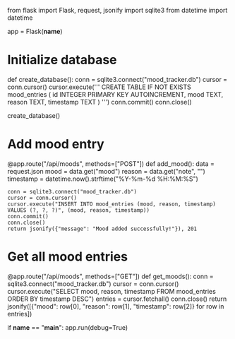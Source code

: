 from flask import Flask, request, jsonify
import sqlite3
from datetime import datetime

app = Flask(__name__)

# Initialize database
def create_database():
    conn = sqlite3.connect("mood_tracker.db")
    cursor = conn.cursor()
    cursor.execute('''
        CREATE TABLE IF NOT EXISTS mood_entries (
            id INTEGER PRIMARY KEY AUTOINCREMENT,
            mood TEXT,
            reason TEXT,
            timestamp TEXT
        )
    ''')
    conn.commit()
    conn.close()

create_database()

# Add mood entry
@app.route("/api/moods", methods=["POST"])
def add_mood():
    data = request.json
    mood = data.get("mood")
    reason = data.get("note", "")
    timestamp = datetime.now().strftime("%Y-%m-%d %H:%M:%S")

    conn = sqlite3.connect("mood_tracker.db")
    cursor = conn.cursor()
    cursor.execute("INSERT INTO mood_entries (mood, reason, timestamp) VALUES (?, ?, ?)", (mood, reason, timestamp))
    conn.commit()
    conn.close()
    return jsonify({"message": "Mood added successfully!"}), 201

# Get all mood entries
@app.route("/api/moods", methods=["GET"])
def get_moods():
    conn = sqlite3.connect("mood_tracker.db")
    cursor = conn.cursor()
    cursor.execute("SELECT mood, reason, timestamp FROM mood_entries ORDER BY timestamp DESC")
    entries = cursor.fetchall()
    conn.close()
    return jsonify([{"mood": row[0], "reason": row[1], "timestamp": row[2]} for row in entries])

if __name__ == "__main__":
    app.run(debug=True)
